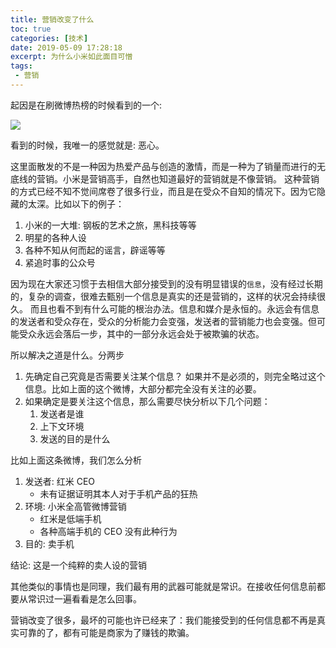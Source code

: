 ```yaml
---
title: 营销改变了什么
toc: true
categories: [技术]
date: 2019-05-09 17:28:18
excerpt: 为什么小米如此面目可憎
tags:
 - 营销
---
```


起因是在刷微博热榜的时候看到的一个:

![](/images/marketing/fuck-redmi.png)


看到的时候，我唯一的感觉就是: 恶心。

这里面散发的不是一种因为热爱产品与创造的激情，而是一种为了销量而进行的无底线的营销。小米是营销高手，自然也知道最好的营销就是不像营销。
这种营销的方式已经不知不觉间席卷了很多行业，而且是在受众不自知的情况下。因为它隐藏的太深。比如以下的例子：

1. 小米的一大堆: 钢板的艺术之旅，黑科技等等
2. 明星的各种人设
3. 各种不知从何而起的谣言，辟谣等等
4. 紧追时事的公众号

因为现在大家还习惯于去相信大部分接受到的没有明显错误的`信息`，没有经过长期的，复杂的调查，很难去甄别一个信息是真实的还是营销的，这样的状况会持续很久。
而且也看不到有什么可能的根治办法。信息和媒介是永恒的。永远会有信息的发送者和受众存在，受众的分析能力会变强，发送者的营销能力也会变强。但可能受众永远会落后一步，其中的一部分永远会处于被欺骗的状态。

所以解决之道是什么。分两步

1. 先确定自己究竟是否需要关注某个信息？ 如果并不是必须的，则完全略过这个信息。比如上面的这个微博，大部分都完全没有关注的必要。
2. 如果确定是要关注这个信息，那么需要尽快分析以下几个问题：
   1. 发送者是谁
   2. 上下文环境
   3. 发送的目的是什么


比如上面这条微博，我们怎么分析

1. 发送者: 红米 CEO
   * 未有证据证明其本人对于手机产品的狂热
2. 环境: 小米全高管微博营销
   * 红米是低端手机
   * 各种高端手机的 CEO 没有此种行为
3. 目的: 卖手机

结论: 这是一个纯粹的卖人设的营销

其他类似的事情也是同理，我们最有用的武器可能就是常识。在接收任何信息前都要从常识过一遍看看是怎么回事。

营销改变了很多，最坏的可能也许已经来了：我们能接受到的任何信息都不再是真实可靠的了，都有可能是商家为了赚钱的欺骗。


